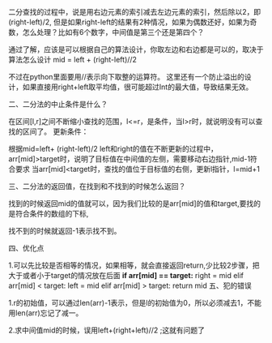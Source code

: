 二分查找的过程中，说是用右边元素的索引减去左边元素的索引，然后除以2，即(right-left)/2,
但是如果right-left的结果有2种情况，如果为偶数还好，如果为奇数，怎么处理？比如有6个数字，中间值是第三个还是第四个？

通过了解，应该是可以根据自己的算法设计，你取左边和右边都是可以的，取决于算法怎么设计
mid = left + (right-left)//2

不过在python里面要用//表示向下取整的运算符。
这里还有一个防止溢出的设计，如果直接用right+left取平均值，很可能超过Int的最大值，导致结果无效。

二、二分法的中止条件是什么？

在区间[l,r]之间不断缩小查找的范围，l<=r，是条件，当l>r时，就说明没有可以查找的区间了。
更新条件：

根据mid=left+ (right-left)/2
left和right的值在不断更新的过程中，
arr[mid]>target时，说明了目标值在中间值的左侧，需要移动右边指针,mid-1符合要求
当arr[mid]<target时，查找的值位于目标值的右侧，更新l指针，l=mid+1

三、二分法的返回值，在找到和不找到的时候怎么返回？

找到的时候返回mid的值就可以，因为我们比较的是arr[mid]的值和target,要找的是符合条件的数组的下标,

找不到的时候就返回-1表示找不到。

四、优化点

1.可以先比较是否相等的情况，如果相等，就会直接返回return,少比较2步骤，把大于或者小于target的情况放在后面
        **if arr[mid] == target:**
            right = mid
        elif arr[mid] < target:
            left = mid
        elif arr[mid] > target:
            return mid
五、犯的错误

1.r的初始值，可以通过len(arr)-1表示，但是l的初始值为0，所以必须减去1，不能用len(arr)忘记了减一。

2.求中间值mid的时候，误用left+(right+left)//2 ;这就有问题了

